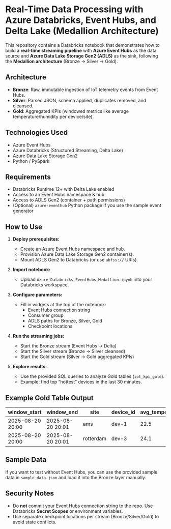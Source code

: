 # Real-Time Data Processing with Azure Databricks, Event Hubs, and Delta Lake (Medallion Architecture)

This repository contains a Databricks notebook that demonstrates how to build a **real-time streaming pipeline** with **Azure Event Hubs** as the data source and **Azure Data Lake Storage Gen2 (ADLS)** as the sink, following the **Medallion architecture** (Bronze → Silver → Gold).

## Architecture

- **Bronze**: Raw, immutable ingestion of IoT telemetry events from Event Hubs.  
- **Silver**: Parsed JSON, schema applied, duplicates removed, and cleansed.  
- **Gold**: Aggregated KPIs (windowed metrics like average temperature/humidity per device/site).  

## Technologies Used
- Azure Event Hubs
- Azure Databricks (Structured Streaming, Delta Lake)
- Azure Data Lake Storage Gen2
- Python / PySpark

## Requirements
- Databricks Runtime 12+ with Delta Lake enabled
- Access to an Event Hubs namespace & hub
- Access to ADLS Gen2 (container + path permissions)
- (Optional) `azure-eventhub` Python package if you use the sample event generator

## How to Use

1. **Deploy prerequisites:**
   - Create an Azure Event Hubs namespace and hub.
   - Provision Azure Data Lake Storage Gen2 container(s).
   - Mount ADLS Gen2 to Databricks (or use `abfss://` URIs).

2. **Import notebook:**
   - Upload `Azure_Databricks_EventHubs_Medallion.ipynb` into your Databricks workspace.

3. **Configure parameters:**
   - Fill in widgets at the top of the notebook:
     - Event Hubs connection string
     - Consumer group
     - ADLS paths for Bronze, Silver, Gold
     - Checkpoint locations

4. **Run the streaming jobs:**
   - Start the Bronze stream (Event Hubs → Delta)
   - Start the Silver stream (Bronze → Silver cleansed)
   - Start the Gold stream (Silver → Gold aggregated KPIs)

5. **Explore results:**
   - Use the provided SQL queries to analyze Gold tables (`iot_kpi_gold`).
   - Example: find top “hottest” devices in the last 30 minutes.

## Example Gold Table Output

| window_start       | window_end         | site      | device_id | avg_temperature | avg_humidity | reading_count |
|-------------------|--------------------|-----------|-----------|-----------------|--------------|---------------|
| 2025-08-20 20:00  | 2025-08-20 20:01   | ams       | dev-1     | 22.5            | 0.45         | 12            |
| 2025-08-20 20:00  | 2025-08-20 20:01   | rotterdam | dev-3     | 24.1            | 0.38         | 15            |

## Sample Data
If you want to test without Event Hubs, you can use the provided sample data in `sample_data.json` and load it into the Bronze layer manually.

## Security Notes
- Do **not** commit your Event Hubs connection string to the repo. Use Databricks **Secret Scopes** or environment variables.
- Use separate checkpoint locations per stream (Bronze/Silver/Gold) to avoid state conflicts.


